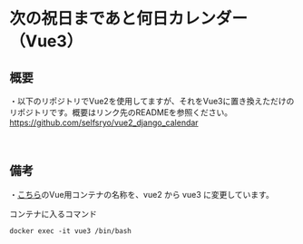 # 次の祝日まであと何日カレンダー（Vue3）


## 概要
・以下のリポジトリでVue2を使用してますが、それをVue3に置き換えただけのリポジトリです。概要はリンク先のREADMEを参照ください。<br>
https://github.com/selfsryo/vue2_django_calendar

<br>

## 備考
・[こちら](https://github.com/selfsryo/vue2_django_calendar#vue%E3%81%AE%E9%96%8B%E7%99%BA%E3%83%A2%E3%83%BC%E3%83%89)のVue用コンテナの名称を、vue2 から vue3 に変更しています。

コンテナに入るコマンド
```
docker exec -it vue3 /bin/bash
```
